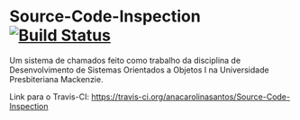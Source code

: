 Source-Code-Inspection [![Build Status](https://travis-ci.org/anacarolinasantos/Source-Code-Inspection.svg?branch=master)](https://travis-ci.org/anacarolinasantos/Source-Code-Inspection)
======================

Um sistema de chamados feito como trabalho da disciplina de Desenvolvimento de Sistemas Orientados a Objetos I na Universidade Presbiteriana Mackenzie.


Link para o Travis-CI: https://travis-ci.org/anacarolinasantos/Source-Code-Inspection
